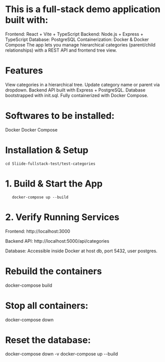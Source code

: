 # This is a full-stack demo application built with:

Frontend: React + Vite + TypeScript
Backend: Node.js + Express + TypeScript
Database: PostgreSQL
Containerization: Docker & Docker Compose
The app lets you manage hierarchical categories (parent/child relationships) with a REST API and frontend tree view.

# Features

View categories in a hierarchical tree.
Update category name or parent via dropdown.
Backend API built with Express + PostgreSQL.
Database bootstrapped with init.sql.
Fully containerized with Docker Compose.

# Softwares to be installed:

Docker
Docker Compose

# Installation & Setup

``` git clone https://github.com/tarunabagh19/Sliide-fullstack-test.git
cd Sliide-fullstack-test/test-categories
```

# 1. Build & Start the App

```
   docker-compose up --build
```
# 2. Verify Running Services

Frontend: http://localhost:3000

Backend API: http://localhost:5000/api/categories

Database: Accessible inside Docker at host db, port 5432, user postgres.

# Rebuild the containers

docker-compose build

# Stop all containers:

docker-compose down

# Reset the database:

docker-compose down -v
docker-compose up --build

